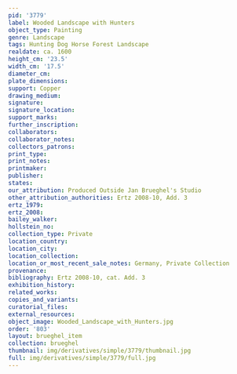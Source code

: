```yaml
---
pid: '3779'
label: Wooded Landscape with Hunters
object_type: Painting
genre: Landscape
tags: Hunting Dog Horse Forest Landscape
realdate: ca. 1600
height_cm: '23.5'
width_cm: '17.5'
diameter_cm: 
plate_dimensions: 
support: Copper
drawing_medium: 
signature: 
signature_location: 
support_marks: 
further_inscription: 
collaborators: 
collaborator_notes: 
collectors_patrons: 
print_type: 
print_notes: 
printmaker: 
publisher: 
states: 
our_attribution: Produced Outside Jan Brueghel's Studio
other_attribution_authorities: Ertz 2008-10, Add. 3
ertz_1979: 
ertz_2008: 
bailey_walker: 
hollstein_no: 
collection_type: Private
location_country: 
location_city: 
location_collection: 
location_or_most_recent_sale_notes: Germany, Private Collection
provenance: 
bibliography: Ertz 2008-10, cat. Add. 3
exhibition_history: 
related_works: 
copies_and_variants: 
curatorial_files: 
external_resources: 
object_image: Wooded_Landscape_with_Hunters.jpg
order: '803'
layout: brueghel_item
collection: brueghel
thumbnail: img/derivatives/simple/3779/thumbnail.jpg
full: img/derivatives/simple/3779/full.jpg
---
```


